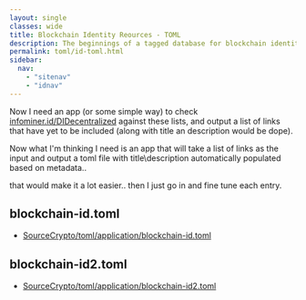 ```yaml
---
layout: single
classes: wide
title: Blockchain Identity Reources - TOML
description: The beginnings of a tagged database for blockchain identity related resources.
permalink: toml/id-toml.html
sidebar:
  nav: 
    - "sitenav"
    - "idnav"
---
```


Now I need an app (or some simple way) to check [infominer.id/DIDecentralized](https://infominer.id/DIDecentralized) against these lists, and output a list of links that have yet to be included (along with title an description would be dope).

Now what I'm thinking I need is an app that will take a list of links as the input and output a toml file with title\description automatically populated based on metadata..

that would make it a lot easier.. then I just go in and fine tune each entry.

## blockchain-id.toml

* [SourceCrypto/toml/application/blockchain-id.toml](https://github.com/infominer33/SourceCrypto/blob/master/toml/application/blockchain-id.toml)

<script src="https://gist-it.appspot.com/https://github.com/infominer33/SourceCrypto/raw/master/toml/application/blockchain-id.toml"></script>

## blockchain-id2.toml

* [SourceCrypto/toml/application/blockchain-id2.toml](https://github.com/infominer33/SourceCrypto/blob/master/toml/application/blockchain-id2.toml)

<script src="https://gist-it.appspot.com/https://github.com/infominer33/SourceCrypto/raw/master/toml/application/blockchain-id2.toml"></script>
